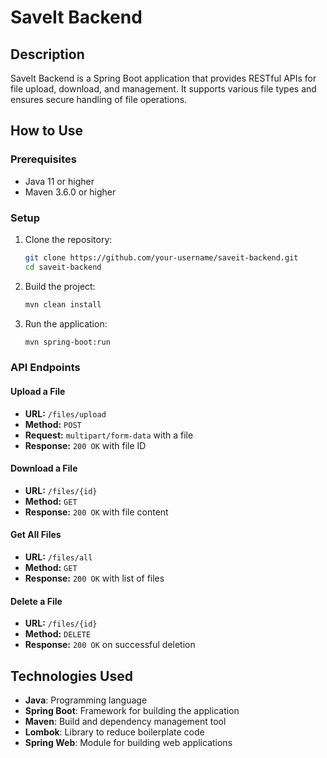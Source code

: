 # SaveIt Backend

## Description

SaveIt Backend is a Spring Boot application that provides RESTful APIs for file upload, download, and management. It
supports various file types and ensures secure handling of file operations.

## How to Use

### Prerequisites

- Java 11 or higher
- Maven 3.6.0 or higher

### Setup

1. Clone the repository:
    ```sh
    git clone https://github.com/your-username/saveit-backend.git
    cd saveit-backend
    ```

2. Build the project:
    ```sh
    mvn clean install
    ```

3. Run the application:
    ```sh
    mvn spring-boot:run
    ```

### API Endpoints

#### Upload a File

- **URL:** `/files/upload`
- **Method:** `POST`
- **Request:** `multipart/form-data` with a file
- **Response:** `200 OK` with file ID

#### Download a File

- **URL:** `/files/{id}`
- **Method:** `GET`
- **Response:** `200 OK` with file content

#### Get All Files

- **URL:** `/files/all`
- **Method:** `GET`
- **Response:** `200 OK` with list of files

#### Delete a File

- **URL:** `/files/{id}`
- **Method:** `DELETE`
- **Response:** `200 OK` on successful deletion

## Technologies Used

- **Java**: Programming language
- **Spring Boot**: Framework for building the application
- **Maven**: Build and dependency management tool
- **Lombok**: Library to reduce boilerplate code
- **Spring Web**: Module for building web applications